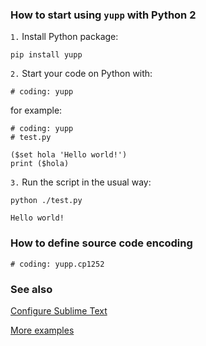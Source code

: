 ### How to start using `yupp` with Python 2

`1.` Install Python package:
```
pip install yupp
```

`2.` Start your code on Python with:
```
# coding: yupp
```
for example:
```
# coding: yupp
# test.py

($set hola 'Hello world!')
print ($hola)
```

`3.` Run the script in the usual way:
```
python ./test.py

Hello world!
```

### How to define source code encoding

```
# coding: yupp.cp1252
```

### See also

[Configure Sublime Text](../sublime_text/)

[More examples](../eg/)
